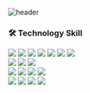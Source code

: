 ![header](https://capsule-render.vercel.app/api?type=Venom&color=gradient&customColorList=1&height=300&text=%20SOOBIN_KIM%20&section=header&fontSize=80&reversal=false)

### 🛠 Technology Skill

<img src="https://img.shields.io/badge/Kotlin-7F52FF?style=flat-square&logo=KOTLIN&logoColor=white"/> </t>
<img src="https://img.shields.io/badge/Spring Boot-6DB33F?style=flat-square&logo=SPRING&logoColor=white"/> </t>
<img src="https://img.shields.io/badge/TypeScript-3178C6?style=flat-square&logo=TYPESCRIPT&logoColor=white"/> </t>
<img src="https://img.shields.io/badge/JavaScript-F7DF1E?style=flat-square&logo=JAVASCRIPT&logoColor=white"/> </t>
<img src="https://img.shields.io/badge/Nest JS-E0234E?style=flat-square&logo=NESTJS&logoColor=white"/> </t>
<img src="https://img.shields.io/badge/Python-3776AB?style=flat-square&logo=PYTHON&logoColor=white"/> </t>
<img src="https://img.shields.io/badge/Django-092E20?style=flat-square&logo=DJANGO&logoColor=white"/> </t>
</br>
<img src="https://img.shields.io/badge/Amazon EKS-FF9900?style=flat-square&logo=Amazon EKS&logoColor=white"/> </t>
<img src="https://img.shields.io/badge/Amazon RDS-527FFF?style=flat-square&logo=Amazon RDS&logoColor=white"/> </t>
<img src="https://img.shields.io/badge/Amazon Cloudwatch-FF4F8B?style=flat-square&logo=amazoncloudwatch&logoColor=white"/> </t>
</br>
<img src="https://img.shields.io/badge/Github Actions-2088FF?style=flat-square&logo=githubactions&logoColor=white"/> </t>
<img src="https://img.shields.io/badge/CircleCI-343434?style=flat-square&logo=circleci&logoColor=white"/> </t>
<img src="https://img.shields.io/badge/Sentry-362D59?style=flat-square&logo=sentry&logoColor=white"/> </t>
<img src="https://img.shields.io/badge/DataDog-632CA6?style=flat-square&logo=datadog&logoColor=white"/> </t>
</br>
<img src="https://img.shields.io/badge/Slack-4A154B?style=flat-square&logo=slack&logoColor=white"/> </t>
<img src="https://img.shields.io/badge/Notion-000000?style=flat-square&logo=notion&logoColor=white"/> </t>
<img src="https://img.shields.io/badge/Jira-0052CC?style=flat-square&logo=jira&logoColor=white"/> </t>
<img src="https://img.shields.io/badge/Linear-5E6AD2?style=flat-square&logo=linear&logoColor=white"/> </t>
